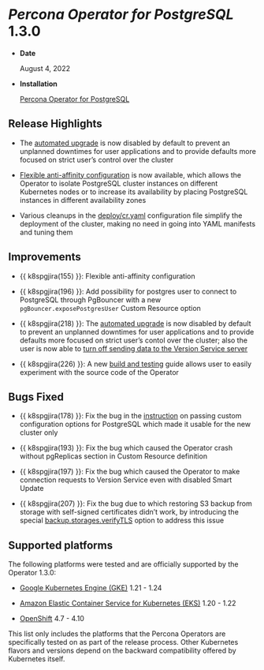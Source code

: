 # *Percona Operator for PostgreSQL* 1.3.0


* **Date**

    August 4, 2022


* **Installation**

    [Percona Operator for PostgreSQL](index.md#installation-guides)


## Release Highlights


* The [automated upgrade](update.md#automatic-upgrade) is now disabled by default to prevent an unplanned downtimes for user applications and to provide defaults more focused on strict user’s control over the cluster

* [Flexible anti-affinity configuration](constraints.md) is now available, which allows the Operator to isolate PostgreSQL cluster instances on different Kubernetes nodes or to increase its availability by placing PostgreSQL instances in different availability zones


* Various cleanups in the [deploy/cr.yaml](https://github.com/percona/percona-postgresql-operator/blob/main/deploy/cr.yaml) configuration file simplify the deployment of the cluster, making no need in going into YAML manifests and tuning them

## Improvements


* {{ k8spgjira(155) }}: Flexible anti-affinity configuration

* {{ k8spgjira(196) }}: Add possibility for postgres user to connect to PostgreSQL through PgBouncer with a new `pgBouncer.exposePostgresUser` Custom Resource option

* {{ k8spgjira(218) }}: The [automated upgrade](update.md#automatic-upgrade) is now disabled by default to prevent an unplanned downtimes for user applications and to provide defaults more focused on strict user’s contol over the cluster; also the user is now able to [turn off sending data to the Version Service server](telemetry.md)

* {{ k8spgjira(226) }}: A new [build and testing](https://github.com/percona/percona-postgresql-operator/blob/main/e2e-tests/README.md) guide allows user to easily experiment with the source code of the Operator

## Bugs Fixed

* {{ k8spgjira(178) }}: Fix the bug in the [instruction](options.md#modifying-options-for-the-existing-cluster) on passing custom configuration options for PostgreSQL which made it usable for the new cluster only

* {{ k8spgjira(193) }}: Fix the bug which caused the Operator crash without pgReplicas section in Custom Resource definition

* {{ k8spgjira(197) }}: Fix the bug which caused the Operator to make connection requests to Version Service even with disabled Smart Update

* {{ k8spgjira(207) }}: Fix the bug due to which restoring S3 backup from storage with self-signed certificates didn’t work, by introducing the special [backup.storages.verifyTLS](operator.md/#backup-storages-verifytls) option to address this issue

## Supported platforms

The following platforms were tested and are officially supported by the Operator
1.3.0:


* [Google Kubernetes Engine (GKE)](https://cloud.google.com/kubernetes-engine) 1.21 - 1.24

* [Amazon Elastic Container Service for Kubernetes (EKS)](https://aws.amazon.com) 1.20 - 1.22

* [OpenShift](https://www.redhat.com/en/technologies/cloud-computing/openshift) 4.7 - 4.10

This list only includes the platforms that the Percona Operators are specifically tested on as part of the release process. Other Kubernetes flavors and versions depend on the backward compatibility offered by Kubernetes itself.
